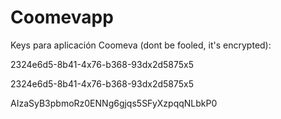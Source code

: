 # Coomevapp

Keys para aplicación Coomeva (dont be fooled, it's encrypted):

2324e6d5-8b41-4x76-b368-93dx2d5875x5

2324e6d5-8b41-4x76-b368-93dx2d5875x5

AIzaSyB3pbmoRz0ENNg6gjqs5SFyXzpqqNLbkP0



